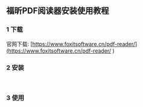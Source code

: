 ## 福昕PDF阅读器安装使用教程

### 1 下载  

官网下载: [https://www.foxitsoftware.cn/pdf-reader/](https://www.foxitsoftware.cn/pdf-reader/ )  



### 2 安装  

​    

### 3 使用  